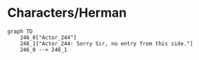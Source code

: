 # Characters/Herman


```mermaid
graph TD
    246_0["Actor_244"]
    246_1["Actor_244: Sorry Sir, no entry from this side."]
    246_0 --> 246_1
```